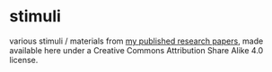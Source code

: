# stimuli
various stimuli / materials from [my published research papers](https://lmcl-umd.github.io/publication/), made available here under a Creative Commons Attribution Share Alike 4.0 license.
